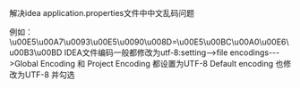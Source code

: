 解决idea application.properties文件中中文乱码问题

例如：\u00E5\u00A7\u0093\u00E5\u0090\u008D=\u00E5\u00BC\u00A0\u00E6\u00B3\u00BD
IDEA文件编码一般都修改为utf-8:setting-->file encodings--->Global Encoding 和 Project Encoding 都设置为UTF-8
Default encoding 也修改为UTF-8 并勾选